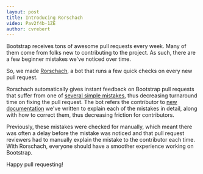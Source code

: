 ```yaml
---
layout: post
title: Introducing Rorschach
video: Pav2f4b-1ZE
author: cvrebert
---
```


Bootstrap receives tons of awesome pull requests every week. Many of them come from folks new to contributing to the project. As such, there are a few beginner mistakes we've noticed over time.

So, we made [Rorschach](https://github.com/twbs/rorschach), a bot that runs a few quick checks on every new pull request.

Rorschach automatically gives instant feedback on Bootstrap pull requests that suffer from one of [several simple mistakes](https://github.com/twbs/rorschach#checks-performed), thus decreasing turnaround time on fixing the pull request. The bot refers the contributor to [new documentation](https://github.com/twbs/rorschach/tree/master/docs) we've written to explain each of the mistakes in detail, along with how to correct them, thus decreasing friction for contributors.

Previously, these mistakes were checked for manually, which meant there was often a delay before the mistake was noticed and that pull request reviewers had to manually explain the mistake to the contributor each time. With Rorschach, everyone should have a smoother experience working on Bootstrap.

Happy pull requesting!
